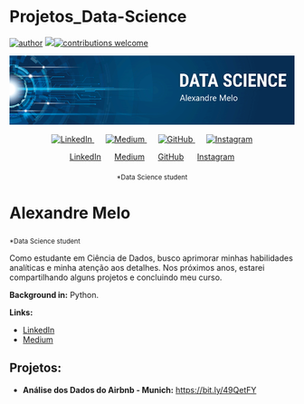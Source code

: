 # Projetos_Data-Science
[![author](https://img.shields.io/badge/author-alemelo11-red.svg)](https://www.linkedin.com/in/alemelo11) [![](https://img.shields.io/badge/python-3.12.2+-blue.svg)](https://www.python.org/downloads/release/python-365/)[![contributions welcome](https://img.shields.io/badge/contributions-welcome-brightgreen.svg?style=flat)](https://github.com/alemelo11/data_science/issues)

<p align="center">
  <img src="https://github.com/alemelo11/Projetos_Data-Science/blob/main/banner%20(1).png">
</p>

  <p align="center">
    <a href="https://www.linkedin.com/in/alemelo11/">
    <img src="https://upload.wikimedia.org/wikipedia/commons/c/ca/LinkedIn_logo_initials.png" alt="LinkedIn" height="10">
    </a>
    &nbsp;&nbsp;&nbsp;&nbsp;
    <a href="https://medium.com/me/stories/public">
    <img src="https://logos-download.com/wp-content/uploads/2016/03/Medium_logo_icon.png" alt="Medium" height="10">
    </a>
    &nbsp;&nbsp;&nbsp;&nbsp;
    <a href="https://github.com/alemelo11">
    <img src="https://github.githubassets.com/images/modules/logos_page/GitHub-Mark.png" alt="GitHub" height="10">
    </a>
    &nbsp;&nbsp;&nbsp;&nbsp;
    <a href="https://www.instagram.com/">
    <img src="https://upload.wikimedia.org/wikipedia/commons/thumb/a/a5/Instagram_icon.png/1024px-Instagram_icon.png" alt="Instagram" height="30">
    </a>
  </p>

<p align="center">
  <a href="https://www.linkedin.com/in/alemelo11/">LinkedIn</a>
  &nbsp;&nbsp;&nbsp;&nbsp;
  <a href="https://medium.com/me/stories/public">Medium</a>
  &nbsp;&nbsp;&nbsp;&nbsp;
  <a href="https://github.com/alemelo11">GitHub</a>
  &nbsp;&nbsp;&nbsp;&nbsp;
  <a href="https://www.instagram.com/">Instagram</a>
</p>


<p align="center">
  <sub>*Data Science student</sub>
</p>







# Alexandre Melo
<sub>*Data Science student</sub>

Como estudante em Ciência de Dados, busco aprimorar minhas habilidades analíticas e minha atenção aos detalhes. Nos próximos anos, estarei compartilhando alguns projetos e concluindo meu curso.

**Background in:** Python.

**Links:**
* [LinkedIn](https://www.linkedin.com/in/alemelo11//recent-activity/all/)
* [Medium](https://medium.com/me/stories/public)

## Projetos:

* **Análise dos Dados do Airbnb - Munich:** https://bit.ly/49QetFY




